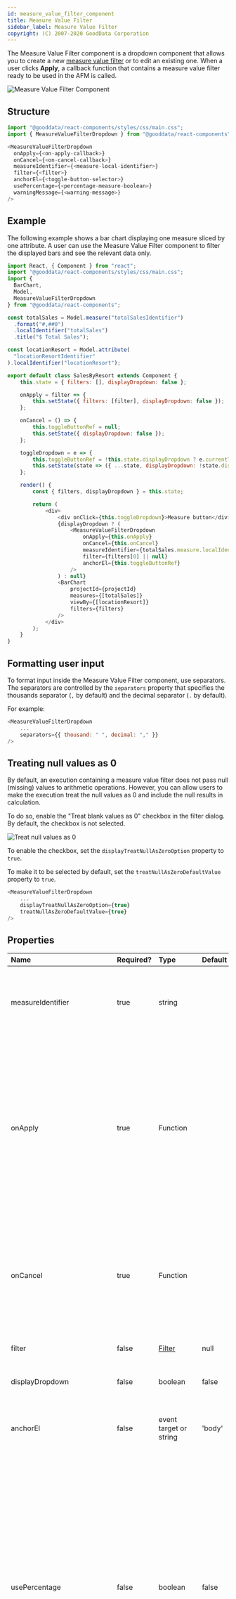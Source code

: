 ```yaml
---
id: measure_value_filter_component
title: Measure Value Filter
sidebar_label: Measure Value Filter
copyright: (C) 2007-2020 GoodData Corporation
---
```


The Measure Value Filter component is a dropdown component that allows you to create a new [measure value filter](filter_visual_components.md#filter-by-a-measure-value) or to edit an existing one. When a user clicks **Apply**, a callback function that contains a measure value filter ready to be used in the AFM is called.

![Measure Value Filter Component](assets/mvf_combined.png "Measure Value Filter Component")

## Structure

```javascript
import "@gooddata/react-components/styles/css/main.css";
import { MeasureValueFilterDropdown } from "@gooddata/react-components";

<MeasureValueFilterDropdown
  onApply={<on-apply-callback>}
  onCancel={<on-cancel-callback>}
  measureIdentifier={<measure-local-identifier>}
  filter={<filter>}
  anchorEl={<toggle-button-selector>}
  usePercentage={<percentage-measure-boolean>}
  warningMessage={<warning-message>}
/>
```

## Example

The following example shows a bar chart displaying one measure sliced by one attribute. A user can use the Measure Value Filter component to filter the displayed bars and see the relevant data only.

```javascript
import React, { Component } from "react";
import "@gooddata/react-components/styles/css/main.css";
import {
  BarChart,
  Model,
  MeasureValueFilterDropdown
} from "@gooddata/react-components";

const totalSales = Model.measure("totalSalesIdentifier")
  .format("#,##0")
  .localIdentifier("totalSales")
  .title("$ Total Sales");

const locationResort = Model.attribute(
  "locationResortIdentifier"
).localIdentifier("locationResort");

export default class SalesByResort extends Component {
    this.state = { filters: [], displayDropdown: false };

    onApply = filter => {
        this.setState({ filters: [filter], displayDropdown: false });
    };

    onCancel = () => {
        this.toggleButtonRef = null;
        this.setState({ displayDropdown: false });
    };

    toggleDropdown = e => {
        this.toggleButtonRef = !this.state.displayDropdown ? e.currentTarget : null;
        this.setState(state => ({ ...state, displayDropdown: !state.displayDropdown }));
    };

    render() {
        const { filters, displayDropdown } = this.state;

        return (
            <div>
                <div onClick={this.toggleDropdown}>Measure button</div>
                {displayDropdown ? (
                    <MeasureValueFilterDropdown
                        onApply={this.onApply}
                        onCancel={this.onCancel}
                        measureIdentifier={totalSales.measure.localIdentifier}
                        filter={filters[0] || null}
                        anchorEl={this.toggleButtonRef}
                    />
                ) : null}
                <BarChart
                    projectId={projectId}
                    measures={[totalSales]}
                    viewBy={[locationResort]}
                    filters={filters}
                />
            </div>
        );
    }
}
```

## Formatting user input

To format input inside the Measure Value Filter component, use separators. The separators are controlled by the `separators` property that specifies the thousands separator (`,` by default) and the decimal separator (`.` by default).

For example:

```javascript
<MeasureValueFilterDropdown
    ...
    separators={{ thousand: " ", decimal: "," }}
/>
```

## Treating null values as 0

By default, an execution containing a measure value filter does not pass null (missing) values to arithmetic operations.
However, you can allow users to make the execution treat the null values as 0 and include the null results in calculation.

To do so, enable the "Treat blank values as 0" checkbox in the filter dialog. By default, the checkbox is not selected.

![Treat null values as 0](assets/mvf_treat_null_values_as.png "Treat null values as 0")

To enable the checkbox, set the `displayTreatNullAsZeroOption` property to `true`.

To make it to be selected by default, set the `treatNullAsZeroDefaultValue` property to `true`.

```javascript
<MeasureValueFilterDropdown
    ...
    displayTreatNullAsZeroOption={true}
    treatNullAsZeroDefaultValue={true}
/>
```

## Properties

| Name              | Required? | Type                                                      | Default | Description                                                                                                                                                                                             |
| :---------------- | :-------- | :-------------------------------------------------------- | :------------ | :--------------------------------------------------------------------------------------------------------------------------------------------------------------------------------------------------------------------- |
| measureIdentifier | true      | string                                                    |               | The identifier of the filtered measure. You can use either the local identifier or the URI.                                                                                                                      |
| onApply           | true      | Function                                                  |               | A callback when the selection is confirmed by a user. The passed configuration of the measure value filter is already transformed into a measure value filter definition, which you can then send directly to a chart. |
| onCancel          | true      | Function                                                  |               | A callback when a user clicks the Cancel button or makes the dropdown close by clicking outside of it. Use this callback to hide the dropdown.                                                                   |
| filter            | false     | [Filter](filter_visual_components.md#filter-by-a-measure-value)| null          | The measure value filter definition                                                                                                                                                                                    |
| displayDropdown   | false     | boolean                                                   | false         | Specifies whether the dropdown is opened                                                                                                                                                                               |
| anchorEl          | false     | event target or string                                    | 'body'        | The element which the dropdown is aligned to; typically, your toggle button                                                                                                                                                     |
| usePercentage     | false     | boolean                                                   | false         | Specifies whether the filtered measure is formatted as a percentage. If it is, the filter dropdown will accept percentage values, not the actual measure values. Set `usePercentage` to `false` when `computeRatio` is enabled in the filtered measure, because in this case it is filtered by actual measure values and not percentage ones.                                                                                          |
| warningMessage    | false     | string                                                    | undefined     | The warning message displayed in the dropdown                                                                                                                                                                              |
| separators        | false     | [Separators](#formatting-user-input) | `,` for thousands; `.` for decimal points |  Separators used for formatting strings in the input |
| displayTreatNullAsZeroOption        | false     | boolean | false | Specifies whether the ["Treat blank values as 0" checkbox](#Treating-null-values-as-0) is shown in the filter dialog |
| treatNullAsZeroDefaultValue        | false     | boolean | false | Specifies whether the ["Treat blank values as 0" checkbox](#Treating-null-values-as-0) is selected by default
| locale            | false     | string                                                    | `en-US`       | The localization of the component. See the [full list of available localizations](https://github.com/gooddata/gooddata-react-components/tree/master/src/translations). |
